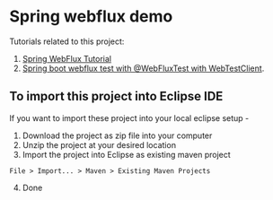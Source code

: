 # Spring webflux demo

Tutorials related to this project:

1. [Spring WebFlux Tutorial](https://howtodoinjava.com/spring-webflux/spring-webflux-tutorial/)
2. [Spring boot webflux test with @WebFluxTest with WebTestClient](https://howtodoinjava.com/spring-webflux/webfluxtest-with-webtestclient/).

## To import this project into Eclipse IDE

If you want to import these project into your local eclipse setup - 

1. Download the project as zip file into your computer
2. Unzip the project at your desired location
3. Import the project into Eclipse as existing maven project

```
File > Import... > Maven > Existing Maven Projects
```

4. Done